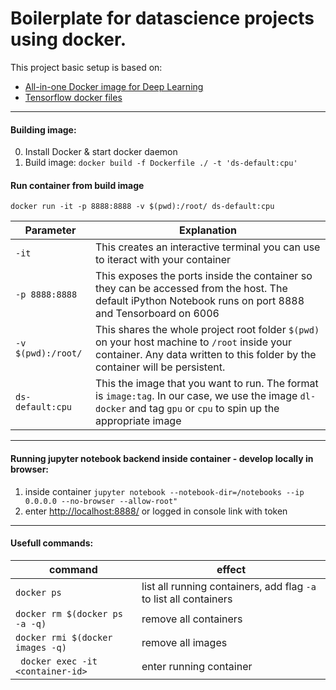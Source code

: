 # Boilerplate for datascience projects using docker.

This project basic setup is based on:
 - [All-in-one Docker image for Deep Learning](https://github.com/floydhub/dl-docker)
 - [Tensorflow docker files](https://github.com/tensorflow/tensorflow/tree/master/tensorflow/tools/dockerfiles/dockerfiles)

----
#### Building image: 
0. Install Docker & start docker daemon
1. Build image: ```docker build -f Dockerfile ./ -t 'ds-default:cpu' ```


#### Run container from build image
```docker run -it -p 8888:8888 -v $(pwd):/root/ ds-default:cpu ```

| Parameter      | Explanation |
|----------------|-------------|
|`-it`             | This creates an interactive terminal you can use to iteract with your container |
|`-p 8888:8888 `    | This exposes the ports inside the container so they can be accessed from the host. The default iPython Notebook runs on port 8888 and Tensorboard on 6006 |
|`-v $(pwd):/root/` | This shares the whole project root folder `$(pwd)` on your host machine to `/root` inside your container. Any data written to this folder by the container will be persistent. 
|`ds-default:cpu`   | This the image that you want to run. The format is `image:tag`. In our case, we use the image `dl-docker` and tag `gpu` or `cpu` to spin up the appropriate image |



---


#### Running jupyter notebook backend inside container - develop locally in browser:
 1. inside container ```jupyter notebook --notebook-dir=/notebooks --ip 0.0.0.0 --no-browser --allow-root"```
 2. enter [http://localhost:8888/](http://localhost:8888/) or logged in console link with token
 
 
---- 
 
 #### Usefull commands:
 
 | command     | effect |
 |-------------|--------|
 |```docker ps``` | list all running containers, add flag ```-a``` to list all containers|
 |```docker rm $(docker ps -a -q)``` | remove all containers|
 | ```docker rmi $(docker images -q)```| remove all images|
 |``` docker exec -it <container-id>```| enter running container|
 
 
 